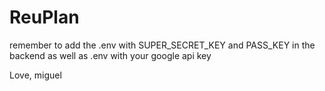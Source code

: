 # ReuPlan

remember to add the .env with SUPER_SECRET_KEY and PASS_KEY in the backend
as well as .env with your google api key

Love, miguel
